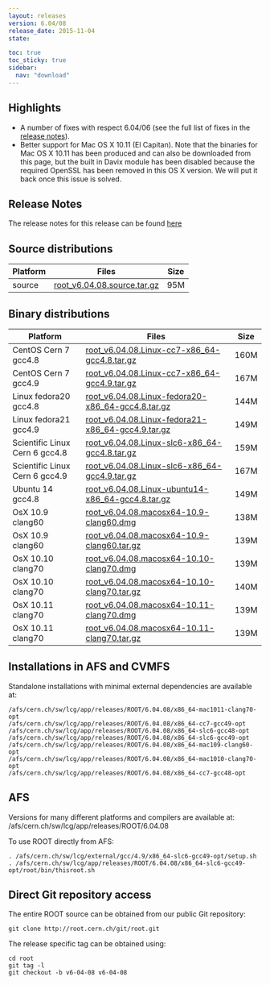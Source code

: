 ```yaml
---
layout: releases
version: 6.04/08
release_date: 2015-11-04
state:

toc: true
toc_sticky: true
sidebar:
  nav: "download"
---
```



## Highlights
- A number of fixes with respect 6.04/06 (see the full list of fixes in the [release notes](https://root.cern.ch/root/html604/notes/release-notes.html#release-6.0408)).
- Better support for Mac OS X 10.11 (El Capitan). Note that the binaries for Mac OS X 10.11 has been produced and can also be downloaded from this page, but the built in Davix module has been disabled because the required OpenSSL has been removed in this OS X version. We will put it back once this issue is solved.

## Release Notes
The release notes for this release can be found [here](https://root.cern.ch/root/html604/notes/release-notes.html#release-6.0408)

## Source distributions

| Platform       | Files | Size |
|-----------|-------|-----|
| source | [root_v6.04.08.source.tar.gz](https://root.cern.ch/download/root_v6.04.08.source.tar.gz) |  95M |


## Binary distributions

| Platform       | Files | Size |
|-----------|-------|-----|
| CentOS Cern 7 gcc4.8 | [root_v6.04.08.Linux-cc7-x86_64-gcc4.8.tar.gz](https://root.cern.ch/download/root_v6.04.08.Linux-cc7-x86_64-gcc4.8.tar.gz) | 160M |
| CentOS Cern 7 gcc4.9 | [root_v6.04.08.Linux-cc7-x86_64-gcc4.9.tar.gz](https://root.cern.ch/download/root_v6.04.08.Linux-cc7-x86_64-gcc4.9.tar.gz) | 167M |
| Linux fedora20 gcc4.8 | [root_v6.04.08.Linux-fedora20-x86_64-gcc4.8.tar.gz](https://root.cern.ch/download/root_v6.04.08.Linux-fedora20-x86_64-gcc4.8.tar.gz) | 144M |
| Linux fedora21 gcc4.9 | [root_v6.04.08.Linux-fedora21-x86_64-gcc4.9.tar.gz](https://root.cern.ch/download/root_v6.04.08.Linux-fedora21-x86_64-gcc4.9.tar.gz) | 149M |
| Scientific Linux Cern 6 gcc4.8 | [root_v6.04.08.Linux-slc6-x86_64-gcc4.8.tar.gz](https://root.cern.ch/download/root_v6.04.08.Linux-slc6-x86_64-gcc4.8.tar.gz) | 159M |
| Scientific Linux Cern 6 gcc4.9 | [root_v6.04.08.Linux-slc6-x86_64-gcc4.9.tar.gz](https://root.cern.ch/download/root_v6.04.08.Linux-slc6-x86_64-gcc4.9.tar.gz) | 167M |
| Ubuntu 14 gcc4.8 | [root_v6.04.08.Linux-ubuntu14-x86_64-gcc4.8.tar.gz](https://root.cern.ch/download/root_v6.04.08.Linux-ubuntu14-x86_64-gcc4.8.tar.gz) | 149M |
| OsX 10.9 clang60 | [root_v6.04.08.macosx64-10.9-clang60.dmg](https://root.cern.ch/download/root_v6.04.08.macosx64-10.9-clang60.dmg) | 138M |
| OsX 10.9 clang60 | [root_v6.04.08.macosx64-10.9-clang60.tar.gz](https://root.cern.ch/download/root_v6.04.08.macosx64-10.9-clang60.tar.gz) | 139M |
| OsX 10.10 clang70 | [root_v6.04.08.macosx64-10.10-clang70.dmg](https://root.cern.ch/download/root_v6.04.08.macosx64-10.10-clang70.dmg) | 139M |
| OsX 10.10 clang70 | [root_v6.04.08.macosx64-10.10-clang70.tar.gz](https://root.cern.ch/download/root_v6.04.08.macosx64-10.10-clang70.tar.gz) | 140M |
| OsX 10.11 clang70 | [root_v6.04.08.macosx64-10.11-clang70.dmg](https://root.cern.ch/download/root_v6.04.08.macosx64-10.11-clang70.dmg) | 139M |
| OsX 10.11 clang70 | [root_v6.04.08.macosx64-10.11-clang70.tar.gz](https://root.cern.ch/download/root_v6.04.08.macosx64-10.11-clang70.tar.gz) | 139M |



## Installations in AFS and CVMFS
Standalone installations with minimal external dependencies are available at:
~~~
/afs/cern.ch/sw/lcg/app/releases/ROOT/6.04.08/x86_64-mac1011-clang70-opt
/afs/cern.ch/sw/lcg/app/releases/ROOT/6.04.08/x86_64-cc7-gcc49-opt
/afs/cern.ch/sw/lcg/app/releases/ROOT/6.04.08/x86_64-slc6-gcc48-opt
/afs/cern.ch/sw/lcg/app/releases/ROOT/6.04.08/x86_64-slc6-gcc49-opt
/afs/cern.ch/sw/lcg/app/releases/ROOT/6.04.08/x86_64-mac109-clang60-opt
/afs/cern.ch/sw/lcg/app/releases/ROOT/6.04.08/x86_64-mac1010-clang70-opt
/afs/cern.ch/sw/lcg/app/releases/ROOT/6.04.08/x86_64-cc7-gcc48-opt
~~~

## AFS
Versions for many different platforms and compilers are available at:
/afs/cern.ch/sw/lcg/app/releases/ROOT/6.04.08

To use ROOT directly from AFS:
~~~
. /afs/cern.ch/sw/lcg/external/gcc/4.9/x86_64-slc6-gcc49-opt/setup.sh
. /afs/cern.ch/sw/lcg/app/releases/ROOT/6.04.08/x86_64-slc6-gcc49-opt/root/bin/thisroot.sh
~~~

## Direct Git repository access
The entire ROOT source can be obtained from our public Git repository:

~~~
git clone http://root.cern.ch/git/root.git
~~~
The release specific tag can be obtained using:
~~~
cd root
git tag -l
git checkout -b v6-04-08 v6-04-08
~~~